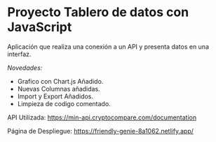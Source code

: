 # Proyecto Tablero de datos con JavaScript

Aplicación que realiza una conexión a un API y presenta datos en una interfaz.

*Novedades:*
* Grafico con Chart.js Añadido.
* Nuevas Columnas añadidas.
* Import y Export Añadidos.
* Limpieza de codigo comentado.

API Utilizada: https://min-api.cryptocompare.com/documentation

Página de Despliegue: https://friendly-genie-8a1062.netlify.app/ 